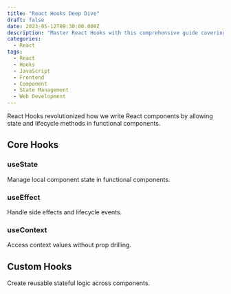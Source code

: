 ```yaml
---
title: "React Hooks Deep Dive"
draft: false
date: 2023-05-12T09:30:00.000Z
description: "Master React Hooks with this comprehensive guide covering useState, useEffect, and custom hooks."
categories:
  - React
tags:
  - React
  - Hooks
  - JavaScript
  - Frontend
  - Component
  - State Management
  - Web Development
---
```


React Hooks revolutionized how we write React components by allowing state and lifecycle methods in functional components.

## Core Hooks

### useState
Manage local component state in functional components.

### useEffect
Handle side effects and lifecycle events.

### useContext
Access context values without prop drilling.

## Custom Hooks

Create reusable stateful logic across components.